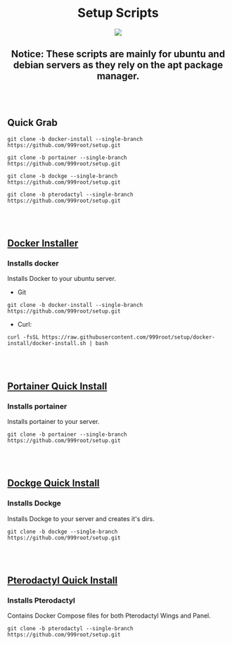 <h1 align="center">Setup Scripts</h1>
<div align="center"><img src="https://media2.giphy.com/media/yALcFbrKshfoY/200w.gif?cid=6c09b952cmgewei8r28f2du5gui4tyd81dihj2ilamckmc2a&ep=v1_gifs_search&rid=200w.gif&ct=g"></div>

<h2 align="center">Notice: These scripts are mainly for ubuntu and debian servers as they rely on the apt package manager.</h2>

<br><br>

## Quick Grab
```
git clone -b docker-install --single-branch https://github.com/999root/setup.git
```
```
git clone -b portainer --single-branch https://github.com/999root/setup.git
```
```
git clone -b dockge --single-branch https://github.com/999root/setup.git
```
```
git clone -b pterodactyl --single-branch https://github.com/999root/setup.git
```

<br><br>

## [Docker Installer](https://github.com/999root/setup-scripts/tree/docker-install)
### Installs docker
Installs Docker to your ubuntu server.

- Git
```
git clone -b docker-install --single-branch https://github.com/999root/setup.git
```

- Curl:
```
curl -fsSL https://raw.githubusercontent.com/999root/setup/docker-install/docker-install.sh | bash
```


<br><br>

## [Portainer Quick Install](https://github.com/999root/setup-scripts/tree/portainer)
### Installs portainer
Installs portainer to your server.

```
git clone -b portainer --single-branch https://github.com/999root/setup.git
```

<br><br>

## [Dockge Quick Install](https://github.com/999root/setup-scripts/tree/dockge)
### Installs Dockge
Installs Dockge to your server and creates it's dirs.
```
git clone -b dockge --single-branch https://github.com/999root/setup.git
```

<br><br>

## [Pterodactyl Quick Install](https://github.com/999root/setup-scripts/tree/pterodactyl)
### Installs Pterodactyl
Contains Docker Compose files for both Pterodactyl Wings and Panel.
```
git clone -b pterodactyl --single-branch https://github.com/999root/setup.git
```
